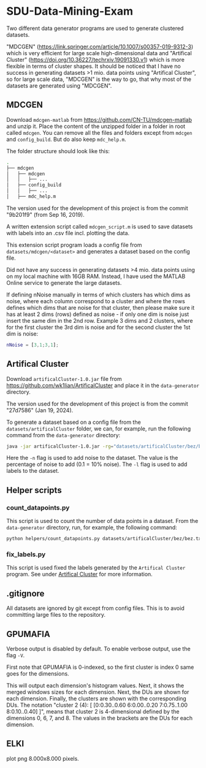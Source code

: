 # SDU-Data-Mining-Exam

Two different data generator programs are used to generate clustered datasets.

"MDCGEN" (https://link.springer.com/article/10.1007/s00357-019-9312-3) which is very efficient for large scale high-dimensional data and "Artifical Cluster" (https://doi.org/10.36227/techrxiv.19091330.v1) which is more flexible in terms of cluster shapes. It should be noticed that I have no success in generating datasets >1 mio. data points using "Artifical Cluster", so for large scale data, "MDCGEN" is the way to go, that why most of the datasets are generated using "MDCGEN".


## MDCGEN
Download `mdcgen-matlab` from https://github.com/CN-TU/mdcgen-matlab and unzip it. Place the content of the unzipped folder in a folder in root called `mdcgen`. You can remove all the files and folders except from `mdcgen` and `config_build`. But do also keep `mdc_help.m`.

The folder structure should look like this:
```bash
.
├── mdcgen
│   ├── mdcgen
│   │   ├── ...
│   ├── config_build
│   │   ├── ...
│   ├── mdc_help.m
```

The version used for the development of this project is from the commit "9b201f9" (from Sep 16, 2019).

A written extension script called `mdcgen_script.m` is used to save datasets with labels into an .csv file incl. plotting the data.

This extension script program loads a config file from `datasets/mdcgen/<dataset>` and generates a dataset based on the config file.

Did not have any success in generating datasets >4 mio. data points using on my local machine with 16GB RAM. Instead, I have used the MATLAB Online service to generate the large datasets.

If defining nNoise manually in terms of which clusters has which dims as noise, where each column correspond to a cluster and where the rows defines which dims that are noise for that cluster, then please make sure it has at least 2 dims (rows) defined as noise - if only one dim is noise just insert the same dim in the 2nd row. Example 3 dims and 2 clusters, where for the first cluster the 3rd dim is noise and for the second cluster the 1st dim is noise:
```matlab
nNoise = [3,1;3,1];
```

## Artifical Cluster
Download `artificalCluster-1.0.jar` file from https://github.com/wk1lian/ArtificalCluster and place it in the `data-generator` directory.

The version used for the development of this project is from the commit "27d7586" (Jan 19, 2024).

To generate a dataset based on a config file from the `datasets/artificalCluster` folder, we can, for example, run the following command from the `data-generator` directory:
```bash
java -jar artificalCluster-1.0.jar -rg="datasets/artificalCluster/bez/bez.config" -o="datasets/artificalCluster/bez/bez.txt" && python helpers/fix_labels.py datasets/artificalCluster/bez/bez.txt -l -n 0.1
```

Here the `-n` flag is used to add noise to the dataset. The value is the percentage of noise to add (0.1 = 10% noise). The `-l` flag is used to add labels to the dataset.

## Helper scripts

### count_datapoints.py
This script is used to count the number of data points in a dataset. From the `data-generator` directory, run, for example, the following command:
```bash
python helpers/count_datapoints.py datasets/artificalCluster/bez/bez.txt
```

### fix_labels.py
This script is used fixed the labels generated by the `Artifical Cluster` program. See under [Artifical Cluster](#artifical-cluster) for more information.

## .gitignore
All datasets are ignored by git except from config files. This is to avoid committing large files to the repository.

## GPUMAFIA
Verbose output is disabled by default. To enable verbose output, use the flag `-V`.

First note that GPUMAFIA is 0-indexed, so the first cluster is index 0 same goes for the dimensions.

This will output each dimension's histogram values. Next, it shows the merged windows sizes for each dimension. Next, the DUs are shown for each dimension. Finally, the clusters are shown with the corresponding DUs. The notation "cluster 2 (4): [ [0:0.30..0.60 6:0.00..0.20 7:0.75..1.00 8:0.10..0.40] ]", means that cluster 2 is 4-dimensional defined by the dimensions 0, 6, 7, and 8. The values in the brackets are the DUs for each dimension.

## ELKI
plot png 8.000x8.000 pixels.